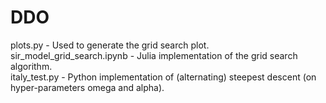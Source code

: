 # DDO
plots.py - Used to generate the grid search plot.  <br />
sir_model_grid_search.ipynb - Julia implementation of the grid search algorithm.  <br />
italy_test.py - Python implementation of (alternating) steepest descent (on hyper-parameters omega and alpha).